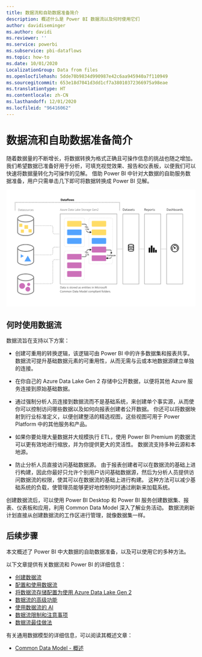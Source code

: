 ```yaml
---
title: 数据流和自助数据准备简介
description: 概述什么是 Power BI 数据流以及何时使用它们
author: davidiseminger
ms.author: davidi
ms.reviewer: ''
ms.service: powerbi
ms.subservice: pbi-dataflows
ms.topic: how-to
ms.date: 10/01/2020
LocalizationGroup: Data from files
ms.openlocfilehash: 5dde70b9834d990987e42c6aa945940a7f110949
ms.sourcegitcommit: 653e18d7041d3dd1cf7a38010372366975a98eae
ms.translationtype: HT
ms.contentlocale: zh-CN
ms.lasthandoff: 12/01/2020
ms.locfileid: "96416062"
---
```

# <a name="introduction-to-dataflows-and-self-service-data-prep"></a>数据流和自助数据准备简介

随着数据量的不断增长，将数据转换为格式正确且可操作信息的挑战也随之增加。 我们希望数据已准备好用于分析，可填充视觉效果、报告和仪表板，以便我们可以快速将数据量转化为可操作的见解。 借助 Power BI 中针对大数据的自助服务数据准备，用户只需单击几下即可将数据转换成 Power BI 见解。

![数据流](media/dataflows-introduction-self-service-flow.png)

## <a name="when-to-use-dataflows"></a>何时使用数据流

数据流旨在支持以下方案：

* 创建可重用的转换逻辑，该逻辑可由 Power BI 中的许多数据集和报表共享。 数据流可提升基础数据元素的可重用性，从而无需与云或本地数据源建立单独的连接。

* 在你自己的 Azure Data Lake Gen 2 存储中公开数据，以便将其他 Azure 服务连接到原始基础数据。

* 通过强制分析人员连接到数据流而不是基础系统，来创建单个事实源，从而使你可以控制访问哪些数据以及如何向报表创建者公开数据。 你还可以将数据映射到行业标准定义，以便创建整洁的精选视图，这些视图可用于 Power Platform 中的其他服务和产品。

* 如果你要处理大量数据并大规模执行 ETL，使用 Power BI Premium 的数据流可以更有效地进行缩放，并为你提供更大的灵活性。 数据流支持多种云源和本地源。 

* 防止分析人员直接访问基础数据源。 由于报表创建者可以在数据流的基础上进行构建，因此你最好只允许个别用户访问基础数据源，然后为分析人员提供访问数据流的权限，使其可以在数据流的基础上进行构建。 这种方法可以减少基础系统的负载，使管理员能够更好地控制何时通过刷新来加载系统。

创建数据流后，可以使用 Power BI Desktop 和 Power BI 服务创建数据集、报表、仪表板和应用，利用 Common Data Model 深入了解业务活动。 数据流刷新计划直接从创建数据流的工作区进行管理，就像数据集一样。

## <a name="next-steps"></a>后续步骤
本文概述了 Power BI 中大数据的自助数据准备，以及可以使用它的多种方法。 

以下文章提供有关数据流和 Power BI 的详细信息：

* [创建数据流](dataflows-create.md)
* [配置和使用数据流](dataflows-configure-consume.md)
* [将数据流存储配置为使用 Azure Data Lake Gen 2](dataflows-azure-data-lake-storage-integration.md)
* [数据流的高级功能](dataflows-premium-features.md)
* [使用数据流的 AI](dataflows-machine-learning-integration.md)
* [数据流限制和注意事项](dataflows-features-limitations.md)
* [数据流最佳做法](dataflows-best-practices.md)


有关通用数据模型的详细信息，可以阅读其概述文章：
* [Common Data Model - 概述](/powerapps/common-data-model/overview)